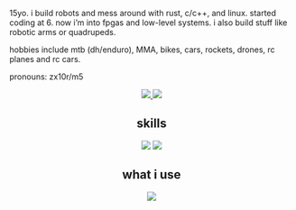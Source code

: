 15yo. i build robots and mess around with rust, c/c++, and linux. started coding at 6. now i’m into fpgas and low-level systems. i also build stuff like robotic arms or quadrupeds.

hobbies include mtb (dh/enduro), MMA, bikes, cars, rockets, drones, rc planes and rc cars. 

pronouns: zx10r/m5

<p align="center">
  <a href="https://github.com/anantnrg/">
    <img src="https://api.githubtrends.io/user/svg/anantnrg/langs?time_range=one_year&theme=dark&loc_metric=changed&include_private=True">
  </a>
  <a href="https://github.com/anantnrg/">
    <img src="https://api.githubtrends.io/user/svg/anantnrg/repos?time_range=one_year&include_private=True&loc_metric=changed&theme=dark">
  </a>
</p>

<h2 align=center>skills</h2>
<p align="center">
  <img src="https://skillicons.dev/icons?i=rust,arduino,c,cpp,linux,lua,md,py,bash,tensorflow,html,css,svelte,tailwind" />
  <img src="https://skillicons.dev/icons?i=ts,js,react,tauri,blender,figma" />
</p>

<h2 align=center>what i use</h2>
<p align="center">
  <img src="https://skillicons.dev/icons?i=linux,neovim,git,github,vscode" />
</p>
